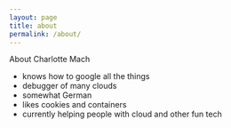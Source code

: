```yaml
---
layout: page
title: about
permalink: /about/
---
```


About Charlotte Mach

* knows how to google all the things
* debugger of many clouds
* somewhat German
* likes cookies and containers
* currently helping people with cloud and other fun tech
